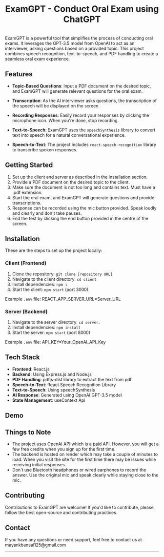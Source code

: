 <h1 align="center"> ExamGPT - Conduct Oral Exam using ChatGPT </h1>
<br />
ExamGPT is a powerful tool that simplifies the process of conducting oral exams. It leverages the GPT-3.5 model from OpenAI to act as an interviewer, asking questions based on a provided topic. This project combines speech recognition, text-to-speech, and PDF handling to create a seamless oral exam experience.

## Features

- **Topic-Based Questions**: Input a PDF document on the desired topic, and ExamGPT will generate relevant questions for the oral exam.

- **Transcription**: As the AI interviewer asks questions, the transcription of the speech will be displayed on the screen.

- **Recording Responses**: Easily record your responses by clicking the microphone icon. When you're done, stop recording.

- **Text-to-Speech**: ExamGPT uses the `speechSynthesis` library to convert text into speech for a natural conversational experience.

- **Speech-to-Text**: The project includes `react-speech-recognition` library to transcribe spoken responses.

## Getting Started

1. Set up the client and server as described in the Installation section.
2. Provide a PDF document on the desired topic to the client.
3. Make sure the document is not too long and contains text. Must have a .pdf extension.
4. Start the oral exam, and ExamGPT will generate questions and provide transcriptions.
5. Response can be recorded using the mic button provided. Speak loudly and clearly and don't take pauses.
6. End the test by clicking the end button provided in the centre of the screen.

## Installation

These are the steps to set up the project locally:

### Client (Frontend)

1. Clone the repository: `git clone [repository URL]`
2. Navigate to the client directory: `cd client`
3. Install dependencies: `npm i`
4. Start the client: `npm start` (port 3000)

Example `.env` file:
REACT_APP_SERVER_URL=Server_URL

### Server (Backend)

1. Navigate to the server directory: `cd server`.
2. Install dependencies: `npm install`
3. Start the server: `npm start` (port 8000)

Example `.env` file:
API_KEY=Your_OpenAI_API_Key

## Tech Stack

- **Frontend**: React.js
- **Backend**: Using Express.js and Node.js
- **PDF Handling**: pdfjs-dist library to extract the text from pdf
- **Speech-to-Text**: React Speech Recognition Library
- **Text-to-Speech**: Using speechSynthesis
- **AI Response**: Generated using OpenAI GPT-3.5 model
- **State Management**: useContext Api

## Demo

## Things to Note

- The project uses OpenAI API which is a paid API. However, you will get a few free credits when you sign up for the first time.
- The backend is hosted on render which may take a couple of minutes to load. When you visit the site for the first time there may be issues while receiving initial responses.
- Don't use Bluetooth headphones or wired earphones to record the answer. Use the original mic and speak clearly while staying close to the mic.

## Contributing

Contributions to ExamGPT are welcome! If you'd like to contribute, please follow the best open-source and contributing practices.

<!-- ## License
This project is licensed under the [MIT License](LICENSE). -->

## Contact

If you have any questions or need support, feel free to contact us at mayankbansal125@gmail.com

---

<!--[![License: MIT](https://img.shields.io/badge/License-MIT-yellow.svg)](https://opensource.org/licenses/MIT)-->
